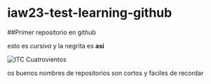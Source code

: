 # iaw23-test-learning-github

##Primer repositorio en github

esto es _cursiva_ y la negrita es **asi**

![ITC Cuatrovientos](http://www.cuatrovientos.org/)

os buenos nombres de repositorios son cortos y faciles de recordar

